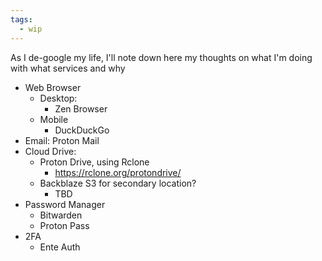 ```yaml
---
tags:
  - wip
---
```


As I de-google my life, I'll note down here my thoughts on what I'm doing with what services and why

- Web Browser
	- Desktop:
		- Zen Browser
	- Mobile
		- DuckDuckGo
- Email: Proton Mail
- Cloud Drive:
	- Proton Drive, using Rclone
		- https://rclone.org/protondrive/
	- Backblaze S3 for secondary location?
		- TBD
- Password Manager
	- Bitwarden
	- Proton Pass
- 2FA
	- Ente Auth
